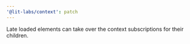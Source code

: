 ```yaml
---
'@lit-labs/context': patch
---
```


Late loaded elements can take over the context subscriptions for their children.
